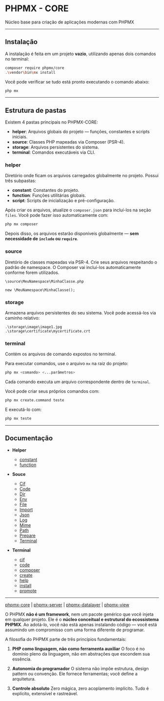 # PHPMX - CORE

Núcleo base para criação de aplicações modernas com PHPMX

---

## Instalação

A instalação é feita em um projeto **vazio**, utilizando apenas dois comandos no terminal:

```bash
composer require phpmx/core
.\vendor\bin\mx install
```

Você pode verificar se tudo está pronto executando o comando abaixo:

```bash
php mx
```

---

## Estrutura de pastas

Existem 4 pastas principais no PHPMX-CORE:

- **helper**: Arquivos globais do projeto — funções, constantes e scripts iniciais.
- **source**: Classes PHP mapeadas via Composer (PSR-4).
- **storage**: Arquivos persistentes do sistema.
- **terminal**: Comandos executáveis via CLI.

### helper

Diretório onde ficam os arquivos carregados globalmente no projeto. Possui três subpastas:

- **constant**: Constantes do projeto.
- **function**: Funções utilitárias globais.
- **script**: Scripts de inicialização e pré-configuração.

Após criar os arquivos, atualize o `composer.json` para incluí-los na seção `files`. Você pode fazer isso automaticamente com:

```bash
php mx composer
```

Depois disso, os arquivos estarão disponíveis globalmente — **sem necessidade de `include` ou `require`**.

### source

Diretório de classes mapeadas via PSR-4.
Crie seus arquivos respeitando o padrão de namespace. O Composer vai incluí-los automaticamente conforme forem utilizados.

```text
\source\MeuNamespace\MinhaClasse.php

new \MeuNamespace\MinhaClasse();
```

### storage

Armazena arquivos persistentes do seu sistema. Você pode acessá-los via caminho relativo:

```text
.\storage\image\image1.jpg
.\storage\certificate\mycertificate.crt
```

### terminal

Contém os arquivos de comando expostos no terminal.

Para executar comandos, use o arquivo `mx` na raiz do projeto:

```bash
php mx <comando> <...parâmetros>
```

Cada comando executa um arquivo correspondente dentro de `terminal`.

Você pode criar seus próprios comandos com:

```bash
php mx create.command teste
```

E executá-lo com:

```bash
php mx teste
```

---

## Documentação

- **Helper**

  - [constant](./.doc/helper/constant.md)
  - [function](./.doc/helper/function.md)

- **Souce**

  - [Cif](./.doc/source/Cif.md)
  - [Code](./.doc/source/Code.md)
  - [Dir](./.doc/source/Dir.md)
  - [Env](./.doc/source/Env.md)
  - [File](./.doc/source/File.md)
  - [Import](./.doc/source/Import.md)
  - [Json](./.doc/source/Json.md)
  - [Log](./.doc/source/Log.md)
  - [Mime](./.doc/source/Mime.md)
  - [Path](./.doc/source/Path.md)
  - [Prepare](./.doc/source/Prepare.md)
  - [Terminal](./.doc/source/Terminal.md)

- **Terminal**

  - [cif](./.doc/terminal/cif.md)
  - [code](./.doc/terminal/code.md)
  - [composer](./.doc/terminal/composer.md)
  - [create](./.doc/terminal/create.md)
  - [help](./.doc/terminal/help.md)
  - [install](./.doc/terminal/install.md)
  - [promote](./.doc/terminal/promote.md)

---

[phpmx-core](https://github.com/php-mx/phpmx-core) | [phpmx-server](https://github.com/php-mx/phpmx-server) | [phpmx-datalayer](https://github.com/php-mx/phpmx-datalayer) | [phpmx-view](https://github.com/php-mx/phpmx-view)

O PHPMX **não é um framework**, nem um pacote genérico que você injeta em qualquer projeto. Ele é o **núcleo conceitual e estrutural do ecossistema PHPMX**. Ao adotá-lo, você não está apenas instalando código — você está assumindo um compromisso com uma forma diferente de programar.

A filosofia do PHPMX parte de três princípios fundamentais:

1. **PHP como linguagem, não como ferramenta auxiliar**
   O foco é no domínio pleno da linguagem, não em abstrações que escondem sua essência.

2. **Autonomia do programador**
   O sistema não impõe estrutura, design pattern ou convenção. Ele fornece ferramentas; você define a arquitetura.

3. **Controle absoluto**
   Zero mágica, zero acoplamento implícito. Tudo é explícito, extensível e rastreável.
